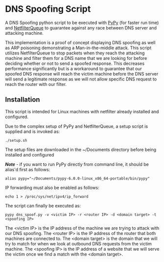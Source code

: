 <h1>DNS Spoofing Script</h1>

A DNS Spoofing python script to be executed with [PyPy](https://pypy.org/) (for faster run time) and [NetfilterQueue](https://pypi.org/project/NetfilterQueue/) 
to guarantee against any race between DNS server and attacking machine.

This implementation is a proof of concept displaying DNS spoofing as well as ARP poisoning demonstrating a Man-in-the-middle attack. 
This script utilizes NetfilterQueue to stop packets when they reach the attacking machine and filter them for a DNS name that 
we are looking for before deciding whether or not to send a spoofed response. This decreases performance significantly but is a workaround 
to guarantee that our spoofed DNS response will reach the victim machine before the DNS server will send a legitimate response as we will not 
allow specific DNS request to reach the router with our filter.

<h2>Installation</h2>

This script is intended for Linux machines with netfilter already installed and configured. 

Due to the complex setup of PyPy and NetfilterQueue, a setup script is supplied and is invoked as:

`./setup.sh` 

The setup files are downloaded in the ~/Documents directory before being installed and configured

***Note*** - if you want to run PyPy directly from command line, it should be alias'd first as follows:

`alias pypy="~/Documents/pypy-6.0.0-linux_x86_64-portable/bin/pypy"`

IP forwarding must also be enabled as follows:

`echo 1 > /proc/sys/net/ipv4/ip_forward`

The script can finally be executed as:

`pypy dns_spoof.py -v <victim IP> -r <router IP> -d <domain target> -t <spoofing IP>`

The &lt;victim IP&gt; is the IP address of the machine we are trying to attack with our DNS spoofing. The
&lt;router IP&gt; is the IP address of the router that both machines are connected to. The &lt;domain target&gt; is
the domain that we will try to match for when we look at outbound DNS requests from the victim
machine. The &lt;spoofing IP&gt; is the IP address of a website that we will serve the victim once we find a
match with the &lt;domain target&gt;.
